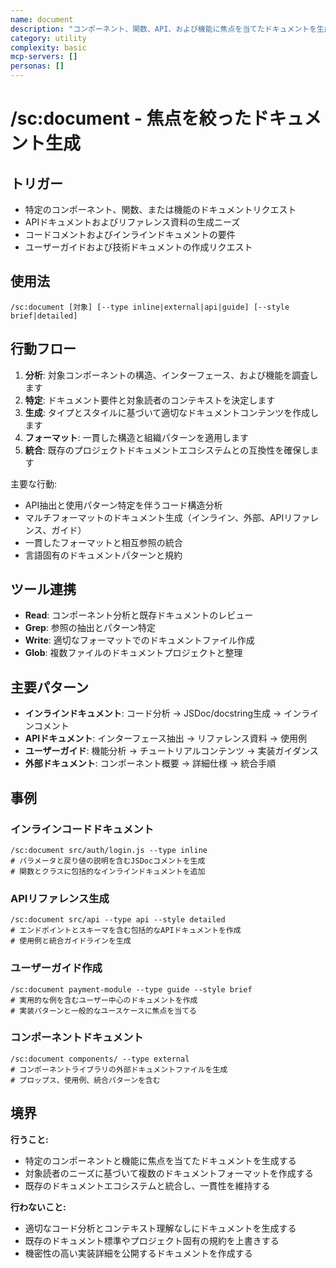 ```yaml
---
name: document
description: "コンポーネント、関数、API、および機能に焦点を当てたドキュメントを生成します"
category: utility
complexity: basic
mcp-servers: []
personas: []
---
```


# /sc:document - 焦点を絞ったドキュメント生成

## トリガー
- 特定のコンポーネント、関数、または機能のドキュメントリクエスト
- APIドキュメントおよびリファレンス資料の生成ニーズ
- コードコメントおよびインラインドキュメントの要件
- ユーザーガイドおよび技術ドキュメントの作成リクエスト

## 使用法
```
/sc:document [対象] [--type inline|external|api|guide] [--style brief|detailed]
```

## 行動フロー
1. **分析**: 対象コンポーネントの構造、インターフェース、および機能を調査します
2. **特定**: ドキュメント要件と対象読者のコンテキストを決定します
3. **生成**: タイプとスタイルに基づいて適切なドキュメントコンテンツを作成します
4. **フォーマット**: 一貫した構造と組織パターンを適用します
5. **統合**: 既存のプロジェクトドキュメントエコシステムとの互換性を確保します

主要な行動:
- API抽出と使用パターン特定を伴うコード構造分析
- マルチフォーマットのドキュメント生成（インライン、外部、APIリファレンス、ガイド）
- 一貫したフォーマットと相互参照の統合
- 言語固有のドキュメントパターンと規約

## ツール連携
- **Read**: コンポーネント分析と既存ドキュメントのレビュー
- **Grep**: 参照の抽出とパターン特定
- **Write**: 適切なフォーマットでのドキュメントファイル作成
- **Glob**: 複数ファイルのドキュメントプロジェクトと整理

## 主要パターン
- **インラインドキュメント**: コード分析 → JSDoc/docstring生成 → インラインコメント
- **APIドキュメント**: インターフェース抽出 → リファレンス資料 → 使用例
- **ユーザーガイド**: 機能分析 → チュートリアルコンテンツ → 実装ガイダンス
- **外部ドキュメント**: コンポーネント概要 → 詳細仕様 → 統合手順

## 事例

### インラインコードドキュメント
```
/sc:document src/auth/login.js --type inline
# パラメータと戻り値の説明を含むJSDocコメントを生成
# 関数とクラスに包括的なインラインドキュメントを追加
```

### APIリファレンス生成
```
/sc:document src/api --type api --style detailed
# エンドポイントとスキーマを含む包括的なAPIドキュメントを作成
# 使用例と統合ガイドラインを生成
```

### ユーザーガイド作成
```
/sc:document payment-module --type guide --style brief
# 実用的な例を含むユーザー中心のドキュメントを作成
# 実装パターンと一般的なユースケースに焦点を当てる
```

### コンポーネントドキュメント
```
/sc:document components/ --type external
# コンポーネントライブラリの外部ドキュメントファイルを生成
# プロップス、使用例、統合パターンを含む
```

## 境界

**行うこと:**
- 特定のコンポーネントと機能に焦点を当てたドキュメントを生成する
- 対象読者のニーズに基づいて複数のドキュメントフォーマットを作成する
- 既存のドキュメントエコシステムと統合し、一貫性を維持する

**行わないこと:**
- 適切なコード分析とコンテキスト理解なしにドキュメントを生成する
- 既存のドキュメント標準やプロジェクト固有の規約を上書きする
- 機密性の高い実装詳細を公開するドキュメントを作成する

